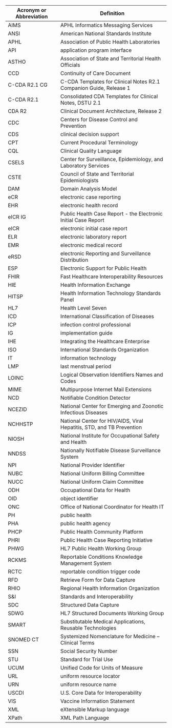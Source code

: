 <table>
    <thead>
        <tr>
            <th>
                <strong>Acronym or Abbreviation</strong>
            </th>
            <th>
                <strong>Definition</strong>
            </th>
        </tr>
    </thead>
    <tbody>
        <tr>
            <td>AIMS</td>
            <td>APHL Informatics Messaging Services</td>
        </tr>
        <tr>
            <td>ANSI</td>
            <td>American National Standards Institute</td>
        </tr>
        <tr>
            <td>APHL</td>
            <td>Association of Public Health Laboratories</td>
        </tr>
        <tr>
            <td>API</td>
            <td>application program interface</td>
        </tr>
        <tr>
            <td>ASTHO</td>
            <td>Association of State and Territorial Health Officials</td>
        </tr>
        <tr>
            <td>CCD</td>
            <td>Continuity of Care Document</td>
        </tr>
        <tr>
            <td>C-CDA R2.1 CG</td>
            <td>C-CDA Templates for Clinical Notes R2.1 Companion Guide, Release 1</td>
        </tr>
        <tr>
            <td>C-CDA R2.1</td>
            <td>Consolidated CDA Templates for Clinical Notes, DSTU 2.1</td>
        </tr>
        <tr>
            <td>CDA R2</td>
            <td>Clinical Document Architecture, Release 2</td>
        </tr>
        <tr>
            <td>CDC</td>
            <td>Centers for Disease Control and Prevention</td>
        </tr>
        <tr>
            <td>CDS</td>
            <td>clinical decision support</td>
        </tr>
        <tr>
            <td>CPT</td>
            <td>Current Procedural Terminology</td>
        </tr>
        <tr>
            <td>CQL</td>
            <td>Clinical Quality Language</td>
        </tr>
        <tr>
            <td>CSELS</td>
            <td>Center for Surveillance, Epidemiology, and Laboratory Services</td>
        </tr>
        <tr>
            <td>CSTE</td>
            <td>Council of State and Territorial Epidemiologists</td>
        </tr>
        <tr>
            <td>DAM</td>
            <td>Domain Analysis Model</td>
        </tr>
        <tr>
            <td>eCR</td>
            <td>electronic case reporting</td>
        </tr>
        <tr>
            <td>EHR</td>
            <td>electronic health record</td>
        </tr>
        <tr>
            <td>eICR IG</td>
            <td>Public Health Case Report - the Electronic Initial Case Report</td>
        </tr>
        <tr>
            <td>eICR</td>
            <td>electronic initial case report</td>
        </tr>
        <tr>
            <td>ELR</td>
            <td>electronic laboratory report</td>
        </tr>
        <tr>
            <td>EMR</td>
            <td>electronic medical record</td>
        </tr>
        <tr>
            <td>eRSD</td>
            <td>electronic Reporting and Surveillance Distribution</td>
        </tr>
        <tr>
            <td>ESP</td>
            <td>Electronic Support for Public Health</td>
        </tr>
        <tr>
            <td>FHIR</td>
            <td>Fast Healthcare Interoperability Resources</td>
        </tr>
        <tr>
            <td>HIE</td>
            <td>Health Information Exchange</td>
        </tr>
        <tr>
            <td>HITSP</td>
            <td>Health Information Technology Standards Panel</td>
        </tr>
        <tr>
            <td>HL7</td>
            <td>Health Level Seven</td>
        </tr>
        <tr>
            <td>ICD</td>
            <td>International Classification of Diseases</td>
        </tr>
        <tr>
            <td>ICP</td>
            <td>infection control professional</td>
        </tr>
        <tr>
            <td>IG</td>
            <td>implementation guide</td>
        </tr>
        <tr>
            <td>IHE</td>
            <td>Integrating the Healthcare Enterprise</td>
        </tr>
        <tr>
            <td>ISO</td>
            <td>International Standards Organization</td>
        </tr>
        <tr>
            <td>IT</td>
            <td>information technology</td>
        </tr>
        <tr>
            <td>LMP</td>
            <td>last menstrual period</td>
        </tr>
        <tr>
            <td>LOINC</td>
            <td>Logical Observation Identifiers Names and Codes</td>
        </tr>
        <tr>
            <td>MIME</td>
            <td>Multipurpose Internet Mail Extensions</td>
        </tr>
        <tr>
            <td>NCD</td>
            <td>Notifiable Condition Detector</td>
        </tr>
        <tr>
            <td>NCEZID</td>
            <td>National Center for Emerging and Zoonotic Infectious Diseases</td>
        </tr>
        <tr>
            <td>NCHHSTP</td>
            <td>National Center for HIV/AIDS, Viral Hepatitis, STD, and TB Prevention</td>
        </tr>
        <tr>
            <td>NIOSH</td>
            <td>National Institute for Occupational Safety and Health</td>
        </tr>
        <tr>
            <td>NNDSS</td>
            <td>Nationally Notifiable Disease Surveillance System</td>
        </tr>
        <tr>
            <td>NPI</td>
            <td>National Provider Identifier</td>
        </tr>
        <tr>
            <td>NUBC</td>
            <td>National Uniform Billing Committee</td>
        </tr>
        <tr>
            <td>NUCC</td>
            <td>National Uniform Claim Committee</td>
        </tr>
        <tr>
            <td>ODH</td>
            <td>Occupational Data for Health</td>
        </tr>
        <tr>
            <td>OID</td>
            <td>object identifier</td>
        </tr>
        <tr>
            <td>ONC</td>
            <td>Office of National Coordinator for Health IT</td>
        </tr>
        <tr>
            <td>PH</td>
            <td>public health</td>
        </tr>
        <tr>
            <td>PHA</td>
            <td>public health agency</td>
        </tr>
        <tr>
            <td>PHCP</td>
            <td>Public Health Community Platform</td>
        </tr>
        <tr>
            <td>PHRI</td>
            <td>Public Health Case Reporting Initiative</td>
        </tr>
        <tr>
            <td>PHWG</td>
            <td>HL7 Public Health Working Group</td>
        </tr>
        <tr>
            <td>RCKMS</td>
            <td>Reportable Conditions Knowledge Management System</td>
        </tr>
        <tr>
            <td>RCTC</td>
            <td>reportable condition trigger code</td>
        </tr>
        <tr>
            <td>RFD</td>
            <td>Retrieve Form for Data Capture</td>
        </tr>
        <tr>
            <td>RHIO</td>
            <td>Regional Health Information Organization</td>
        </tr>
        <tr>
            <td>S&amp;I</td>
            <td>Standards and Interoperability</td>
        </tr>
        <tr>
            <td>SDC</td>
            <td>Structured Data Capture</td>
        </tr>
        <tr>
            <td>SDWG</td>
            <td>HL7 Structured Documents Working Group</td>
        </tr>
        <tr>
            <td>SMART</td>
            <td>Substitutable Medical Applications, Reusable Technologies</td>
        </tr>
        <tr>
            <td>SNOMED CT</td>
            <td>Systemized Nomenclature for Medicine – Clinical Terms</td>
        </tr>
        <tr>
            <td>SSN</td>
            <td>Social Security Number</td>
        </tr>
        <tr>
            <td>STU</td>
            <td>Standard for Trial Use</td>
        </tr>
        <tr>
            <td>UCUM</td>
            <td>Unified Code for Units of Measure</td>
        </tr>
        <tr>
            <td>URL</td>
            <td>uniform resource locator</td>
        </tr>
        <tr>
            <td>URN</td>
            <td>uniform resource name</td>
        </tr>
        <tr>
            <td>USCDI</td>
            <td>U.S. Core Data for Interoperability</td>
        </tr>
        <tr>
            <td>VIS</td>
            <td>Vaccine Information Statement</td>
        </tr>
        <tr>
            <td>XML</td>
            <td>eXtensible Markup language</td>
        </tr>
        <tr>
            <td>XPath</td>
            <td>XML Path Language</td>
        </tr>
    </tbody>
</table>
